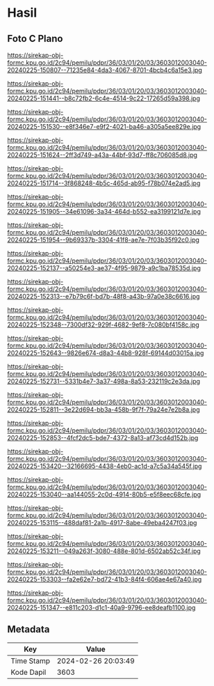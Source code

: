 # Hasil

## Foto C Plano

https://sirekap-obj-formc.kpu.go.id/2c94/pemilu/pdpr/36/03/01/20/03/3603012003040-20240225-150807--71235e84-4da3-4067-8701-4bcb4c6a15e3.jpg

https://sirekap-obj-formc.kpu.go.id/2c94/pemilu/pdpr/36/03/01/20/03/3603012003040-20240225-151441--b8c72fb2-6c4e-4514-9c22-17265d59a398.jpg

https://sirekap-obj-formc.kpu.go.id/2c94/pemilu/pdpr/36/03/01/20/03/3603012003040-20240225-151530--e8f346e7-e9f2-4021-ba46-a305a5ee829e.jpg

https://sirekap-obj-formc.kpu.go.id/2c94/pemilu/pdpr/36/03/01/20/03/3603012003040-20240225-151624--2ff3d749-a43a-44bf-93d7-ff8c706085d8.jpg

https://sirekap-obj-formc.kpu.go.id/2c94/pemilu/pdpr/36/03/01/20/03/3603012003040-20240225-151714--3f868248-4b5c-465d-ab95-f78b074e2ad5.jpg

https://sirekap-obj-formc.kpu.go.id/2c94/pemilu/pdpr/36/03/01/20/03/3603012003040-20240225-151905--34e61096-3a34-464d-b552-ea3199121d7e.jpg

https://sirekap-obj-formc.kpu.go.id/2c94/pemilu/pdpr/36/03/01/20/03/3603012003040-20240225-151954--9b69337b-3304-41f8-ae7e-7f03b35f92c0.jpg

https://sirekap-obj-formc.kpu.go.id/2c94/pemilu/pdpr/36/03/01/20/03/3603012003040-20240225-152137--a50254e3-ae37-4f95-9879-a9c1ba78535d.jpg

https://sirekap-obj-formc.kpu.go.id/2c94/pemilu/pdpr/36/03/01/20/03/3603012003040-20240225-152313--e7b79c6f-bd7b-48f8-a43b-97a0e38c6616.jpg

https://sirekap-obj-formc.kpu.go.id/2c94/pemilu/pdpr/36/03/01/20/03/3603012003040-20240225-152348--7300df32-929f-4682-9ef8-7c080bf4158c.jpg

https://sirekap-obj-formc.kpu.go.id/2c94/pemilu/pdpr/36/03/01/20/03/3603012003040-20240225-152643--9826e674-d8a3-44b8-928f-69144d03015a.jpg

https://sirekap-obj-formc.kpu.go.id/2c94/pemilu/pdpr/36/03/01/20/03/3603012003040-20240225-152731--5331b4e7-3a37-498a-8a53-232119c2e3da.jpg

https://sirekap-obj-formc.kpu.go.id/2c94/pemilu/pdpr/36/03/01/20/03/3603012003040-20240225-152811--3e22d694-bb3a-458b-9f7f-79a24e7e2b8a.jpg

https://sirekap-obj-formc.kpu.go.id/2c94/pemilu/pdpr/36/03/01/20/03/3603012003040-20240225-152853--4fcf2dc5-bde7-4372-8a13-af73cd4d152b.jpg

https://sirekap-obj-formc.kpu.go.id/2c94/pemilu/pdpr/36/03/01/20/03/3603012003040-20240225-153420--32166695-4438-4eb0-ac1d-a7c5a34a545f.jpg

https://sirekap-obj-formc.kpu.go.id/2c94/pemilu/pdpr/36/03/01/20/03/3603012003040-20240225-153040--aa144055-2c0d-4914-80b5-e5f8eec68cfe.jpg

https://sirekap-obj-formc.kpu.go.id/2c94/pemilu/pdpr/36/03/01/20/03/3603012003040-20240225-153115--488daf81-2a1b-4917-8abe-49eba4247f03.jpg

https://sirekap-obj-formc.kpu.go.id/2c94/pemilu/pdpr/36/03/01/20/03/3603012003040-20240225-153211--049a263f-3080-488e-801d-6502ab52c34f.jpg

https://sirekap-obj-formc.kpu.go.id/2c94/pemilu/pdpr/36/03/01/20/03/3603012003040-20240225-153303--fa2e62e7-bd72-41b3-84f4-606ae4e67a40.jpg

https://sirekap-obj-formc.kpu.go.id/2c94/pemilu/pdpr/36/03/01/20/03/3603012003040-20240225-151347--e811c203-d1c1-40a9-9796-ee8deafb1100.jpg


## Metadata

| Key        | Value               |
| ---------- | ------------------- |
| Time Stamp | 2024-02-26 20:03:49 |
| Kode Dapil | 3603                |



